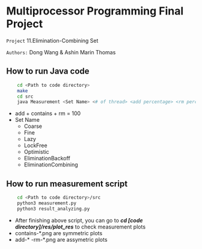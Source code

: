 # Multiprocessor Programming Final Project

`Project` 11.Elimination-Combining Set

`Authors:` Dong Wang & Ashin Marin Thomas

## How to run Java code
```bash
    cd <Path to code directory>
    make
    cd src
    java Measurement <Set Name> <# of thread> <add percentage> <rm percentage>
```
* add + contains + rm = 100
* Set Name
    *   Coarse
    *   Fine
    *   Lazy
    *   LockFree
    *   Optimistic
    *   EliminationBackoff
    *   EliminationCombining

## How to run measurement script
```bash
    cd <Path to code directory>/src
    python3 measurement.py
    python3 result_analyzing.py
```
* After finishing above script, you can go to ***cd [code directory]/res/plot_res*** to check measurement plots
* contains-*.png are symmetric plots
* add-* -rm-*.png are assymetric plots
